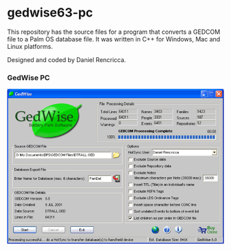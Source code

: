 # gedwise63-pc
This repository has the source files for a program that converts a GEDCOM file to a Palm OS database file. It was written in C++ for Windows, Mac and Linux platforms. 

Designed and coded by Daniel Rencricca.

### GedWise PC
![GedWise Converter Screen](graphics/GedWisePC.gif)

